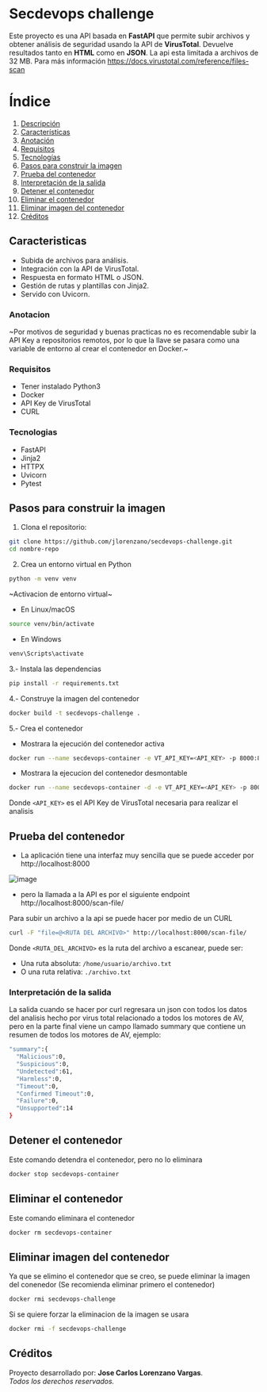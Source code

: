 # Secdevops challenge

Este proyecto es una API basada en **FastAPI** que permite subir archivos y obtener análisis de seguridad usando la API de **VirusTotal**. Devuelve resultados tanto en **HTML** como en **JSON**.
La api esta limitada a archivos de 32 MB. Para más información https://docs.virustotal.com/reference/files-scan

# Índice
1.  [Descripción](#secdevops-challenge)
2.  [Características](#caracteristicas)
3.  [Anotación](#anotacion)
4.  [Requisitos](#requisitos)
5.  [Tecnologías](#tecnologias)
6.  [Pasos para construir la imagen](#pasos-para-construir-la-imagen)
7.  [Prueba del contenedor](#prueba-del-contenedor)
8.  [Interpretación de la salida](#interpretacion-de-la-salida)
9.  [Detener el contenedor](#detener-el-contenedor)
10. [Eliminar el contenedor](#eliminar-el-contenedor)
11. [Eliminar imagen del contenedor](#eliminar-imagen-del-contenedor) 
12. [Créditos](#creditos)

## Caracteristicas
- Subida de archivos para análisis.
- Integración con la API de VirusTotal.
- Respuesta en formato HTML o JSON.
- Gestión de rutas y plantillas con Jinja2.
- Servido con Uvicorn.

### Anotacion
~Por motivos de seguridad y buenas practicas no es recomendable subir la API Key a repositorios remotos, por lo que la llave se pasara como una variable de entorno al crear el contenedor en Docker.~

### Requisitos
- Tener instalado Python3
- Docker
- API Key de VirusTotal
- CURL

### Tecnologias
* FastAPI
* Jinja2
* HTTPX
* Uvicorn
* Pytest

## Pasos para construir la imagen
1. Clona el repositorio:

```bash
git clone https://github.com/jlorenzano/secdevops-challenge.git
cd nombre-repo
```

2. Crea un entorno virtual en Python

```bash
python -m venv venv
```
~Activacion de entorno virtual~
* En Linux/macOS
```bash
source venv/bin/activate
```
* En Windows
```bash
venv\Scripts\activate
```

3.- Instala las dependencias

```bash
pip install -r requirements.txt
```

4.- Construye la imagen del contenedor
```bash
docker build -t secdevops-challenge .
```

5.- Crea el contenedor 
* Mostrara la ejecución del contenedor activa
```bash
docker run --name secdevops-container -e VT_API_KEY=<API_KEY> -p 8000:8000 secdevops-challenge:latest
```
* Mostrara la ejecucion del contenedor desmontable
```bash
docker run --name secdevops-container -d -e VT_API_KEY=<API_KEY> -p 8000:8000 secdevops-challenge:latest
```
Donde `<API_KEY>` es el API Key de VirusTotal necesaria para realizar el analisis

## Prueba del contenedor
* La aplicación tiene una interfaz muy sencilla que se puede acceder por http://localhost:8000

![image](https://github.com/user-attachments/assets/741e48ee-d7ef-411c-9f60-91b04477ed9c)

* pero la llamada a la API es por el siguiente endpoint http://localhost:8000/scan-file/

Para subir un archivo a la api se puede hacer por medio de un CURL
```bash
curl -F "file=@<RUTA DEL ARCHIVO>" http://localhost:8000/scan-file/      
```
Donde `<RUTA_DEL_ARCHIVO>` es la ruta del archivo a escanear, puede ser:  
- Una ruta absoluta: `/home/usuario/archivo.txt`  
- O una ruta relativa: `./archivo.txt`

### Interpretación de la salida
La salida cuando se hacer por curl regresara un json con todos los datos del analisis hecho por virus total relacionado a todos los motores de AV, pero en la parte final viene un campo llamado summary que contiene un resumen de todos los motores de AV, ejemplo:
```bash
"summary":{
  "Malicious":0,
  "Suspicious":0,
  "Undetected":61,
  "Harmless":0,
  "Timeout":0,
  "Confirmed Timeout":0,
  "Failure":0,
  "Unsupported":14
}
```

## Detener el contenedor
Este comando detendra el contenedor, pero no lo eliminara
```bash
docker stop secdevops-container
```

## Eliminar el contenedor
Este comando eliminara el contenedor
```bash
docker rm secdevops-container
```

## Eliminar imagen del contenedor
Ya que se elimino el contenedor que se creo, se puede eliminar la imagen del conenedor (Se recomienda eliminar primero el contenedor)
```bash
docker rmi secdevops-challenge
```
Si se quiere forzar la eliminacion de la imagen se usara
```bash
docker rmi -f secdevops-challenge
```

## Créditos
Proyecto desarrollado por: **Jose Carlos Lorenzano Vargas**.  
*Todos los derechos reservados.*
